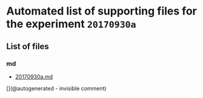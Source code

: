 # Automated list of supporting files for the __experiment `20170930a`__

## List of files

### md

* [20170930a.md](/us-draindump/exp/20170930a.md)


[](@autogenerated - invisible comment)